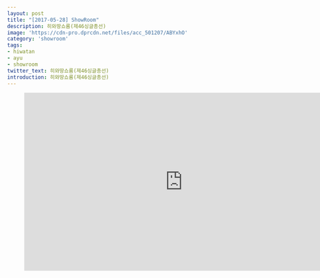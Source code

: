 ```yaml
---
layout: post
title: "[2017-05-28] ShowRoom"
description: 히와땅쇼룸(제46싱글총선)
image: 'https://cdn-pro.dprcdn.net/files/acc_501207/ABYxhO'
category: 'showroom'
tags:
- hiwatan
- ayu
- showroom
twitter_text: 히와땅쇼룸(제46싱글총선)
introduction: 히와땅쇼룸(제46싱글총선)
---
```

<figure class="video_container">
<iframe width="740" height="416" src="https://serviceapi.nmv.naver.com/flash/convertIframeTag.nhn?vid=B57A194084D8F463509DDA8D339096615B8B&outKey=V128b58f17e09bd8d6a38b9f35e9bb7398afc9a90ffc0b56003e3b9f35e9bb7398afc" frameborder="no" scrolling="no"></iframe>
</figure>
